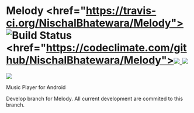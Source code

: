 # Melody <href="https://travis-ci.org/NischalBhatewara/Melody"><img src="https://travis-ci.org/NischalBhatewara/Melody.svg?branch=develop" alt="Build Status" />  <href="https://codeclimate.com/github/NischalBhatewara/Melody"><img src="https://codeclimate.com/github/NischalBhatewara/Melody/badges/gpa.svg" /><a href="https://codeclimate.com/github/NischalBhatewara/Melody/coverage">  <img src="https://codeclimate.com/github/NischalBhatewara/Melody/badges/coverage.svg" /></a>
<img src="http://forthebadge.com/images/badges/built-by-hipsters.svg"/>

Music Player for Android

Develop branch for Melody. All current development are commited to this branch.
